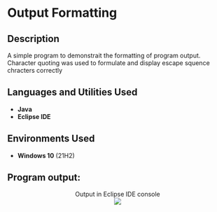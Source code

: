 <h1>Output Formatting</h1>

<h2>Description</h2>
A simple program to demonstrait the formatting of program output. Character quoting was used to formulate and display escape squence chracters correctly 
<br />


<h2>Languages and Utilities Used</h2>

- <b>Java</b> 
- <b>Eclipse IDE</b>

<h2>Environments Used </h2>

- <b>Windows 10</b> (21H2)

<h2>Program output:</h2>

<p align="center">
Output in Eclipse IDE console <br/>
<img src="https://i.imgur.com/LMcnl4T.jpg"/>
<br />

</p>

<!--
 ```diff
- text in red
+ text in green
! text in orange
# text in gray
@@ text in purple (and bold)@@
```
--!>
